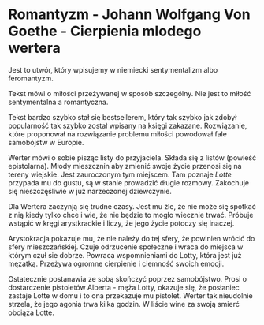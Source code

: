 # Romantyzm - Johann Wolfgang Von Goethe - Cierpienia mlodego wertera

Jest to utwór, który wpisujemy w niemiecki sentymentalizm albo feromantyzm.

Tekst mówi o miłości przeżywanej w sposób szczególny. Nie jest to miłość sentymentalna a romantyczna.

Tekst bardzo szybko stał się bestsellerem, który tak szybko jak zdobył popularność tak szybko został wpisany na księgi zakazane. Rozwiązanie, które proponował na rozwiązanie problemu miłości powodował fale samobójstw w Europie.

Werter mówi o sobie pisząc listy do przyjaciela. Składa się z listów (powieść epistolarna). Młody mieszcznin aby zmienić swoje życie przenosi się na tereny wiejskie. Jest zauroczonym tym miejscem. Tam poznaje *Lotte* przypada mu do gustu, są w stanie prowadzić długie rozmowy. Zakochuje się nieszczęśliwie w już narzeczonej dziewczynie.

Dla Wertera zaczynją się trudne czasy. Jest mu źle, że nie może się spotkać z nią kiedy tylko chce i wie, że nie będzie to mogło wiecznie trwać. Próbuje wstąpić w kręgi arystkrackie i liczy, że jego życie potoczy się inaczej.

Arystokracja pokazuje mu, że nie należy do tej sfery, że powinien wrócić do sfery mieszczańskiej. Czuje odrzucenie społeczne i wraca do miejsca w którym czuł sie dobrze. Powraca wspomnieniami do Lotty, która jest już mężatką. Przeżywa ogromne cierpienie i ciemność swoich emocji.

Ostatecznie postanawia ze sobą skończyć poprzez samobójstwo. Prosi o dostarczenie pistoletów Alberta - męża Lotty, okazuje się, że posłaniec zastaje Lotte w domu i to ona przekazuje mu pistolet. Werter tak nieudolnie strzela, że jego agonia trwa kilka godzin. W liście wine za swoją smierć obciąża Lotte.
